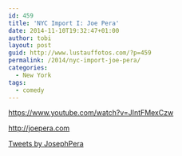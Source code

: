 ```yaml
---
id: 459
title: 'NYC Import I: Joe Pera'
date: 2014-11-10T19:32:47+01:00
author: tobi
layout: post
guid: http://www.lustauffotos.com/?p=459
permalink: /2014/nyc-import-joe-pera/
categories:
  - New York
tags:
  - comedy
---
```

<https://www.youtube.com/watch?v=JIntFMexCzw>

<http://joepera.com>

<a class="twitter-timeline" data-width="500" data-height="750" data-dnt="true" href="https://twitter.com/JosephPera?ref_src=twsrc%5Etfw">Tweets by JosephPera</a>